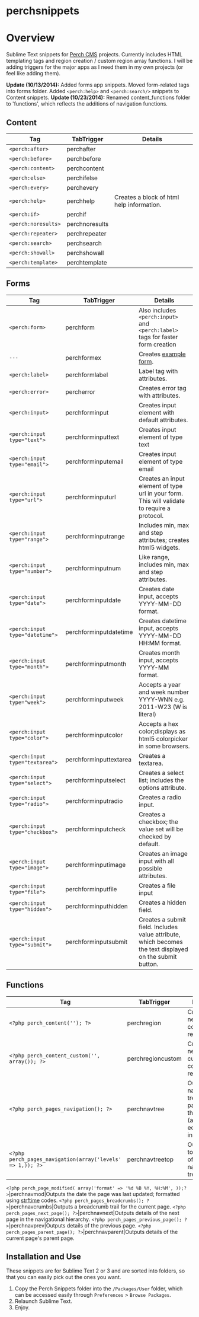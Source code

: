 perchsnippets
=============
# Overview
Sublime Text snippets for [Perch CMS](http://grabaperch.com) projects. Currently includes HTML templating tags and region creation / custom region array functions. I will be adding triggers for the major apps as I need them in my own projects (or feel like adding them).

__Update (10/13/2014):__ Added forms app snippets. Moved form-related tags into forms folder. Added `<perch:help>` and `<perch:search/>` snippets to Content snippets.
__Update (10/23/2014):__ Renamed content_functions folder to 'functions', which reflects the additions of navigation functions. 

## Content

Tag | TabTrigger|Details
| ------------- |-------------|---|
`<perch:after>`|perchafter|
`<perch:before>`|perchbefore|
`<perch:content>`|perchcontent|
`<perch:else>`|perchifelse|
`<perch:every>`|perchevery|
`<perch:help>`|perchhelp|Creates a block of html help information.
`<perch:if>`|perchif|
`<perch:noresults>`|perchnoresults|
`<perch:repeater>`|perchrepeater|
`<perch:search>`|perchsearch|
`<perch:showall>`|perchshowall|
`<perch:template>`|perchtemplate|

## Forms

Tag | TabTrigger|Details
| ------------- |-------------|---|
`<perch:form>`|perchform|Also includes `<perch:input>` and `<perch:label>` tags for faster form creation
`---`|perchformex|Creates [example form](http://docs.grabaperch.com/docs/form/template-tags/).
`<perch:label>`|perchformlabel|Label tag with attributes.
`<perch:error>`|percherror|Creates error tag with attributes.
`<perch:input>`|perchforminput|Creates input element with default attributes.
`<perch:input type="text">`|perchforminputtext|Creates input element of type text 
`<perch:input type="email">`|perchforminputemail|Creates input element of type email
`<perch:input type="url">`|perchforminputurl|Creates an input element of type url in your form. This will validate to require a protocol.
`<perch:input type="range">`|perchforminputrange|Includes min, max and step attributes; creates html5 widgets.
`<perch:input type="number">`|perchforminputnum|Like range, includes min, max and step attributes.
`<perch:input type="date">`|perchforminputdate|Creates date input, accepts YYYY-MM-DD format. 
`<perch:input type="datetime">`|perchforminputdatetime|Creates datetime input, accepts YYYY-MM-DD HH:MM format.
`<perch:input type="month">`|perchforminputmonth|Creates month input, accepts YYYY-MM format.
`<perch:input type="week">`|perchforminputweek|Accepts a year and week number YYYY-WNN e.g. 2011-W23 (W is literal)
`<perch:input type="color">`|perchforminputcolor|Accepts a hex color;displays as html5 colorpicker in some browsers.
`<perch:input type="textarea">`|perchforminputtextarea|Creates a textarea.
`<perch:input type="select">`|perchforminputselect|Creates a select list; includes the options attribute.
`<perch:input type="radio">`|perchforminputradio|Creates a radio input.
`<perch:input type="checkbox">`|perchforminputcheck|Creates a checkbox; the value set will be checked by default.
`<perch:input type="image">`|perchforminputimage|Creates an image input with all possible attributes.
`<perch:input type="file">`|perchforminputfile|Creates a file input
`<perch:input type="hidden">`|perchforminputhidden|Creates a hidden field.
`<perch:input type="submit">`|perchforminputsubmit|Creates a submit field. Includes value attribute, which becomes the text displayed on the submit button.
## Functions
Tag | TabTrigger|Details
| ------------- |-------------|---|
`<?php perch_content(''); ?>`|perchregion|Creates new content region
`<?php perch_content_custom('', array()); ?>`|perchregioncustom|Creates new custom content region
`<?php perch_pages_navigation(); ?>`|perchnavtree|Outputs navigation tree of pages that exist (are editable) in Perch.
`<?php perch_pages_navigation(array('levels' => 1,)); ?>`|perchnavtreetop|Outputs top level of navigation tree.
`<?php perch_page_modified(
	array('format' => '%d %B %Y, %H:%M',
));?>`|perchnavmod|Outputs the date the page was last updated; formatted using [strftime](http://php.net/strftime) codes.
`<?php perch_pages_breadcrumbs(); ?>`|perchnavcrumbs|Outputs a breadcrumb trail for the current page.
`<?php perch_pages_next_page(); ?>`|perchnavnext|Outputs details of the next page in the navigational hierarchy. 
`<?php perch_pages_previous_page(); ?>`|perchnavprev|Outputs details of the previous page.
`<?php perch_pages_parent_page(); ?>`|perchnavparent|Outputs details of the current page's parent page.

## Installation and Use

These snippets are for Sublime Text 2 or 3 and are sorted into folders, so that you can easily pick out the ones you want. 


1. Copy the Perch Snippets folder into the `/Packages/User` folder, which can be accessed easily through `Preferences` > `Browse Packages`. 
2. Relaunch Sublime Text.
3. Enjoy.

